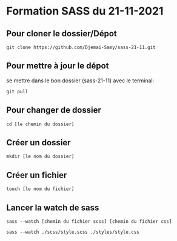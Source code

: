 # Formation SASS du 21-11-2021

## Pour cloner le dossier/Dépot

```git clone https://github.com/Djemai-Samy/sass-21-11.git```

## Pour mettre à jour le dépot

se mettre dans le bon dossier (sass-21-11) avec le terminal:

```git pull```

## Pour changer de dossier

```cd [le chemin du dossier]```

## Créer un dossier

```mkdir [le nom du dossier]```

## Créer un fichier

```touch [le nom du fichier]```

## Lancer la watch de sass

```sass --watch [chemin du fichier scss] [chemin du fichier css]```

```sass --watch ./scss/style.scss ./styles/style.css```


